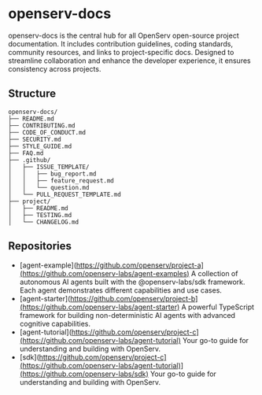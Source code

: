 # openserv-docs
openserv-docs is the central hub for all OpenServ open-source project documentation. It includes contribution guidelines, coding standards, community resources, and links to project-specific docs. Designed to streamline collaboration and enhance the developer experience, it ensures consistency across projects.

## Structure
```
openserv-docs/
├── README.md                    
├── CONTRIBUTING.md              
├── CODE_OF_CONDUCT.md           
├── SECURITY.md                  
├── STYLE_GUIDE.md                                               
├── FAQ.md                       
├── .github/                     
│   ├── ISSUE_TEMPLATE/
│   │   ├── bug_report.md
│   │   ├── feature_request.md
│   │   └── question.md
│   └── PULL_REQUEST_TEMPLATE.md
├── project/                    
│   ├── README.md             
│   ├── TESTING.md             
│   └── CHANGELOG.md

```
## Repositories

- [agent-example](https://github.com/openserv/project-a](https://github.com/openserv-labs/agent-examples)
  A collection of autonomous AI agents built with the @openserv-labs/sdk framework. Each agent demonstrates different capabilities and use cases.
- [agent-starter](https://github.com/openserv/project-b](https://github.com/openserv-labs/agent-starter)
  A powerful TypeScript framework for building non-deterministic AI agents with advanced cognitive capabilities.
- [agent-tutorial](https://github.com/openserv/project-c](https://github.com/openserv-labs/agent-tutorial)
  Your go-to guide for understanding and building with OpenServ.
- [sdk](https://github.com/openserv/project-c](https://github.com/openserv-labs/agent-tutorial)](https://github.com/openserv-labs/sdk)
  Your go-to guide for understanding and building with OpenServ.
  
